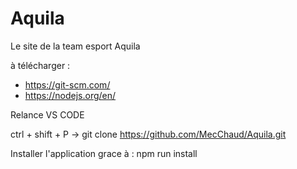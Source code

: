# Aquila
Le site de la team esport Aquila

à télécharger : 
- https://git-scm.com/
- https://nodejs.org/en/

Relance VS CODE 

ctrl + shift + P -> git clone https://github.com/MecChaud/Aquila.git

Installer l'application grace à : npm run install